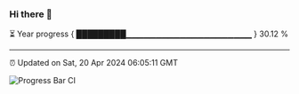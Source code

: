### Hi there 👋

⏳ Year progress { █████████▁▁▁▁▁▁▁▁▁▁▁▁▁▁▁▁▁▁▁▁▁ } 30.12 %

---

⏰ Updated on Sat, 20 Apr 2024 06:05:11 GMT

![Progress Bar CI](https://github.com/liununu/liununu/workflows/Progress%20Bar%20CI/badge.svg)
